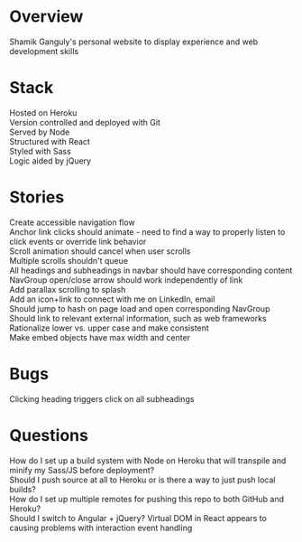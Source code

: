 # Overview

Shamik Ganguly's personal website to display experience and web development skills

# Stack

Hosted on Heroku<br/>
Version controlled and deployed with Git<br/>
Served by Node<br/>
Structured with React<br/>
Styled with Sass<br/>
Logic aided by jQuery<br/>

# Stories

Create accessible navigation flow<br/>
Anchor link clicks should animate - need to find a way to properly listen to click events or override link behavior<br/>
    Scroll animation should cancel when user scrolls<br/>
    Multiple scrolls shouldn't queue<br/>
All headings and subheadings in navbar should have corresponding content<br/>
NavGroup open/close arrow should work independently of link<br/>
Add parallax scrolling to splash<br/>
Add an icon+link to connect with me on LinkedIn, email<br/>
Should jump to hash on page load and open corresponding NavGroup<br/>
Should link to relevant external information, such as web frameworks<br/>
Rationalize lower vs. upper case and make consistent<br/>
Make embed objects have max width and center<br/>

# Bugs

Clicking heading triggers click on all subheadings<br/>

# Questions

How do I set up a build system with Node on Heroku that will transpile and minify my Sass/JS before deployment?<br/>
Should I push source at all to Heroku or is there a way to just push local builds?<br/>
How do I set up multiple remotes for pushing this repo to both GitHub and Heroku?<br/>
Should I switch to Angular + jQuery? Virtual DOM in React appears to causing problems with interaction event handling<br/>